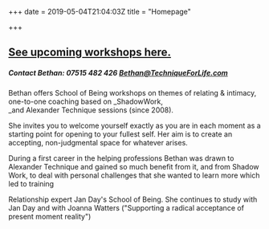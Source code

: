 +++
date = 2019-05-04T21:04:03Z
title = "Homepage"

+++
## <a href="/workshops">See upcoming workshops here.</a>

##### Contact Bethan: 07515 482 426 Bethan@TechniqueForLife.com

Bethan offers School of Being workshops on themes of relating & intimacy,  
one-to-one coaching based on _ShadowWork,  
_and Alexander Technique sessions (since 2008).

She invites you to welcome yourself exactly as you are in each moment as a starting point for opening to your fullest self.  Her aim is to create an accepting, non-judgmental space for whatever arises.

During a first career in the helping professions Bethan was drawn to Alexander Technique and gained so much benefit from it, and from Shadow Work, to deal with personal challenges that she wanted to learn more which led to training

Relationship expert Jan Day's School of Being. She continues to study with Jan Day and with Joanna Watters ("Supporting a radical acceptance of present moment reality")